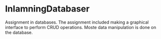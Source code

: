 # InlamningDatabaser

Assignment in databases. 
The assignment included making a graphical interface to perform CRUD operations. 
Moste data manipulation is done on the database.
